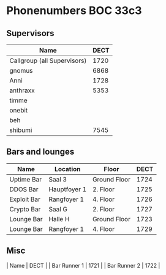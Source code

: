 # Phonenumbers BOC 33c3
## Supervisors
| Name                        | DECT |
| --------------------------- | ---- |
| Callgroup (all Supervisors) | 1720 |
| gnomus                      | 6868 |
| Anni                        | 1728 |
| anthraxx                    | 5353 |
| timme                       |      |
| onebit                      |      |
| beh                         |      |
| shibumi                     | 7545 |

## Bars and lounges
| Name        | Location     | Floor        | DECT |
| ----------- | ------------ | ------------ | ---- |
| Uptime Bar  | Saal 3       | Ground Floor | 1724 |
| DDOS Bar    | Hauptfoyer 1 | 2. Floor     | 1725 |
| Exploit Bar | Rangfoyer 1  | 4. Floor     | 1726 |
| Crypto Bar  | Saal G       | 2. Floor     | 1727 |
| Lounge Bar  | Halle H      | Ground Floor | 1723 |
| Lounge Bar  | Rangfoyer 1  | 4. Floor     | 1729 |

## Misc
| Name         | DECT |
| Bar Runner 1 | 1721 |
| Bar Runner 2 | 1722 |
